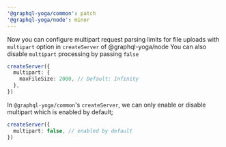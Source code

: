 ```yaml
---
'@graphql-yoga/common': patch
'@graphql-yoga/node': minor
---
```


Now you can configure multipart request parsing limits for file uploads with `multipart` option in `createServer` of @graphql-yoga/node
You can also disable `multipart` processing by passing `false`

```ts
createServer({
  multipart: {
    maxFileSize: 2000, // Default: Infinity
  },
})
```

In `@graphql-yoga/common`'s `createServer`, we can only enable or disable multipart which is enabled by default;

```ts
createServer({
  multipart: false, // enabled by default
})
```
